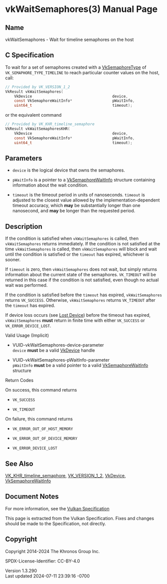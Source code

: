 # vkWaitSemaphores(3) Manual Page

## Name

vkWaitSemaphores - Wait for timeline semaphores on the host



## <a href="#_c_specification" class="anchor"></a>C Specification

To wait for a set of semaphores created with a
[VkSemaphoreType](https://registry.khronos.org/vulkan/specs/1.3-extensions/man/html/VkSemaphoreType.html) of `VK_SEMAPHORE_TYPE_TIMELINE`
to reach particular counter values on the host, call:

``` c
// Provided by VK_VERSION_1_2
VkResult vkWaitSemaphores(
    VkDevice                                    device,
    const VkSemaphoreWaitInfo*                  pWaitInfo,
    uint64_t                                    timeout);
```

or the equivalent command

``` c
// Provided by VK_KHR_timeline_semaphore
VkResult vkWaitSemaphoresKHR(
    VkDevice                                    device,
    const VkSemaphoreWaitInfo*                  pWaitInfo,
    uint64_t                                    timeout);
```

## <a href="#_parameters" class="anchor"></a>Parameters

- `device` is the logical device that owns the semaphores.

- `pWaitInfo` is a pointer to a
  [VkSemaphoreWaitInfo](https://registry.khronos.org/vulkan/specs/1.3-extensions/man/html/VkSemaphoreWaitInfo.html) structure containing
  information about the wait condition.

- `timeout` is the timeout period in units of nanoseconds. `timeout` is
  adjusted to the closest value allowed by the implementation-dependent
  timeout accuracy, which **may** be substantially longer than one
  nanosecond, and **may** be longer than the requested period.

## <a href="#_description" class="anchor"></a>Description

If the condition is satisfied when `vkWaitSemaphores` is called, then
`vkWaitSemaphores` returns immediately. If the condition is not
satisfied at the time `vkWaitSemaphores` is called, then
`vkWaitSemaphores` will block and wait until the condition is satisfied
or the `timeout` has expired, whichever is sooner.

If `timeout` is zero, then `vkWaitSemaphores` does not wait, but simply
returns information about the current state of the semaphores.
`VK_TIMEOUT` will be returned in this case if the condition is not
satisfied, even though no actual wait was performed.

If the condition is satisfied before the `timeout` has expired,
`vkWaitSemaphores` returns `VK_SUCCESS`. Otherwise, `vkWaitSemaphores`
returns `VK_TIMEOUT` after the `timeout` has expired.

If device loss occurs (see <a
href="https://registry.khronos.org/vulkan/specs/1.3-extensions/html/vkspec.html#devsandqueues-lost-device"
target="_blank" rel="noopener">Lost Device</a>) before the timeout has
expired, `vkWaitSemaphores` **must** return in finite time with either
`VK_SUCCESS` or `VK_ERROR_DEVICE_LOST`.

Valid Usage (Implicit)

- <a href="#VUID-vkWaitSemaphores-device-parameter"
  id="VUID-vkWaitSemaphores-device-parameter"></a>
  VUID-vkWaitSemaphores-device-parameter  
  `device` **must** be a valid [VkDevice](https://registry.khronos.org/vulkan/specs/1.3-extensions/man/html/VkDevice.html) handle

- <a href="#VUID-vkWaitSemaphores-pWaitInfo-parameter"
  id="VUID-vkWaitSemaphores-pWaitInfo-parameter"></a>
  VUID-vkWaitSemaphores-pWaitInfo-parameter  
  `pWaitInfo` **must** be a valid pointer to a valid
  [VkSemaphoreWaitInfo](https://registry.khronos.org/vulkan/specs/1.3-extensions/man/html/VkSemaphoreWaitInfo.html) structure

Return Codes

On success, this command returns  
- `VK_SUCCESS`

- `VK_TIMEOUT`

On failure, this command returns  
- `VK_ERROR_OUT_OF_HOST_MEMORY`

- `VK_ERROR_OUT_OF_DEVICE_MEMORY`

- `VK_ERROR_DEVICE_LOST`

## <a href="#_see_also" class="anchor"></a>See Also

[VK_KHR_timeline_semaphore](https://registry.khronos.org/vulkan/specs/1.3-extensions/man/html/VK_KHR_timeline_semaphore.html),
[VK_VERSION_1_2](https://registry.khronos.org/vulkan/specs/1.3-extensions/man/html/VK_VERSION_1_2.html), [VkDevice](https://registry.khronos.org/vulkan/specs/1.3-extensions/man/html/VkDevice.html),
[VkSemaphoreWaitInfo](https://registry.khronos.org/vulkan/specs/1.3-extensions/man/html/VkSemaphoreWaitInfo.html)

## <a href="#_document_notes" class="anchor"></a>Document Notes

For more information, see the <a
href="https://registry.khronos.org/vulkan/specs/1.3-extensions/html/vkspec.html#vkWaitSemaphores"
target="_blank" rel="noopener">Vulkan Specification</a>

This page is extracted from the Vulkan Specification. Fixes and changes
should be made to the Specification, not directly.

## <a href="#_copyright" class="anchor"></a>Copyright

Copyright 2014-2024 The Khronos Group Inc.

SPDX-License-Identifier: CC-BY-4.0

Version 1.3.290  
Last updated 2024-07-11 23:39:16 -0700
